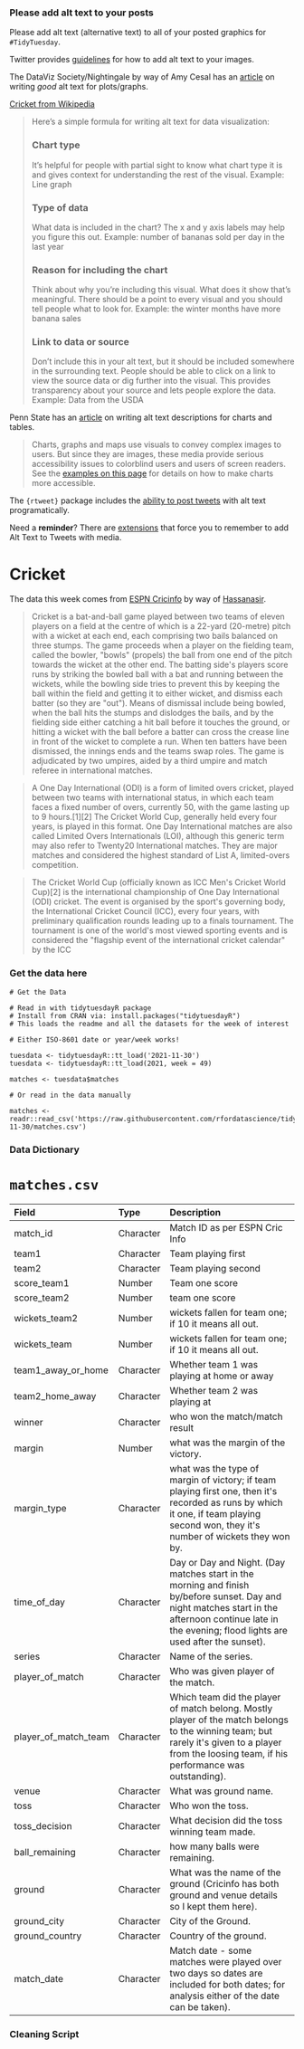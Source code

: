 ### Please add alt text to your posts

Please add alt text (alternative text) to all of your posted graphics for `#TidyTuesday`. 

Twitter provides [guidelines](https://help.twitter.com/en/using-twitter/picture-descriptions) for how to add alt text to your images.

The DataViz Society/Nightingale by way of Amy Cesal has an [article](https://medium.com/nightingale/writing-alt-text-for-data-visualization-2a218ef43f81) on writing _good_ alt text for plots/graphs.

[Cricket from Wikipedia](https://en.wikipedia.org/wiki/Cricket)

> Here’s a simple formula for writing alt text for data visualization:
> ### Chart type
> It’s helpful for people with partial sight to know what chart type it is and gives context for understanding the rest of the visual.
> Example: Line graph
> ### Type of data
> What data is included in the chart? The x and y axis labels may help you figure this out.
> Example: number of bananas sold per day in the last year
> ### Reason for including the chart
> Think about why you’re including this visual. What does it show that’s meaningful. There should be a point to every visual and you should tell people what to look for.
> Example: the winter months have more banana sales
> ### Link to data or source
> Don’t include this in your alt text, but it should be included somewhere in the surrounding text. People should be able to click on a link to view the source data or dig further into the visual. This provides transparency about your source and lets people explore the data.
> Example: Data from the USDA

Penn State has an [article](https://accessibility.psu.edu/images/charts/) on writing alt text descriptions for charts and tables.

> Charts, graphs and maps use visuals to convey complex images to users. But since they are images, these media provide serious accessibility issues to colorblind users and users of screen readers. See the [examples on this page](https://accessibility.psu.edu/images/charts/) for details on how to make charts more accessible.

The `{rtweet}` package includes the [ability to post tweets](https://docs.ropensci.org/rtweet/reference/post_tweet.html) with alt text programatically.

Need a **reminder**? There are [extensions](https://chrome.google.com/webstore/detail/twitter-required-alt-text/fpjlpckbikddocimpfcgaldjghimjiik/related) that force you to remember to add Alt Text to Tweets with media.

# Cricket

The data this week comes from [ESPN Cricinfo](https://www.espncricinfo.com/) by way of [Hassanasir](https://github.com/hassannasir).

> Cricket is a bat-and-ball game played between two teams of eleven players on a field at the centre of which is a 22-yard (20-metre) pitch with a wicket at each end, each comprising two bails balanced on three stumps. The game proceeds when a player on the fielding team, called the bowler, "bowls" (propels) the ball from one end of the pitch towards the wicket at the other end. The batting side's players score runs by striking the bowled ball with a bat and running between the wickets, while the bowling side tries to prevent this by keeping the ball within the field and getting it to either wicket, and dismiss each batter (so they are "out"). Means of dismissal include being bowled, when the ball hits the stumps and dislodges the bails, and by the fielding side either catching a hit ball before it touches the ground, or hitting a wicket with the ball before a batter can cross the crease line in front of the wicket to complete a run. When ten batters have been dismissed, the innings ends and the teams swap roles. The game is adjudicated by two umpires, aided by a third umpire and match referee in international matches.

> A One Day International (ODI) is a form of limited overs cricket, played between two teams with international status, in which each team faces a fixed number of overs, currently 50, with the game lasting up to 9 hours.[1][2] The Cricket World Cup, generally held every four years, is played in this format. One Day International matches are also called Limited Overs Internationals (LOI), although this generic term may also refer to Twenty20 International matches. They are major matches and considered the highest standard of List A, limited-overs competition.

> The Cricket World Cup (officially known as ICC Men's Cricket World Cup)[2] is the international championship of One Day International (ODI) cricket. The event is organised by the sport's governing body, the International Cricket Council (ICC), every four years, with preliminary qualification rounds leading up to a finals tournament. The tournament is one of the world's most viewed sporting events and is considered the "flagship event of the international cricket calendar" by the ICC

### Get the data here

```{r}
# Get the Data

# Read in with tidytuesdayR package 
# Install from CRAN via: install.packages("tidytuesdayR")
# This loads the readme and all the datasets for the week of interest

# Either ISO-8601 date or year/week works!

tuesdata <- tidytuesdayR::tt_load('2021-11-30')
tuesdata <- tidytuesdayR::tt_load(2021, week = 49)

matches <- tuesdata$matches

# Or read in the data manually

matches <- readr::read_csv('https://raw.githubusercontent.com/rfordatascience/tidytuesday/master/data/2021/2021-11-30/matches.csv')

```
### Data Dictionary

# `matches.csv`

|Field                |Type      |Description                                                                                                                                                                                              |
|:--------------------|:---------|:--------------------------------------------------------------------------------------------------------------------------------------------------------------------------------------------------------|
|match_id             |Character |Match ID as per ESPN Cric Info                                                                                                                                                                           |
|team1                |Character |Team playing first                                                                                                                                                                                       |
|team2                |Character |Team playing second                                                                                                                                                                                      |
|score_team1          |Number    |Team one score                                                                                                                                                                                           |
|score_team2          |Number    |team one score                                                                                                                                                                                           |
|wickets_team2        |Number    |wickets fallen for team one; if 10 it means all out.                                                                                                                                                     |
|wickets_team         |Number    |wickets fallen for team one; if 10 it means all out.                                                                                                                                                     |
|team1_away_or_home   |Character |Whether team 1 was playing at home or away                                                                                                                                                               |
|team2_home_away      |Character |Whether team 2 was playing at                                                                                                                                                                            |
|winner               |Character |who won the match/match result                                                                                                                                                                           |
|margin               |Number    |what was the margin of the victory.                                                                                                                                                                      |
|margin_type          |Character |what was the type of margin of victory; if team playing first one, then it's recorded as runs by which it one, if team playing second won, they it's number of wickets they won by.                      |
|time_of_day          |Character |Day or Day and Night. (Day matches start in the morning and finish by/before sunset. Day and night matches start in the afternoon continue late in the evening; flood lights are used after the sunset). |
|series               |Character |Name of the series.                                                                                                                                                                                      |
|player_of_match      |Character |Who was given player of the match.                                                                                                                                                                       |
|player_of_match_team |Character |Which team did the player of match belong. Mostly player of the match belongs to the winning team; but rarely it's given to a player from the loosing team, if his performance was outstanding).         |
|venue                |Character |What was ground name.                                                                                                                                                                                    |
|toss                 |Character |Who won the toss.                                                                                                                                                                                        |
|toss_decision        |Character |What decision did the toss winning team made.                                                                                                                                                            |
|ball_remaining       |Character |how many balls were remaining.                                                                                                                                                                           |
|ground               |Character |What was the name of the ground (Cricinfo has both ground and venue details so I kept them here).                                                                                                        |
|ground_city          |Character |City of the Ground.                                                                                                                                                                                      |
|ground_country       |Character |Country of the ground.                                                                                                                                                                                   |
|match_date           |Character |Match date - some matches were played over two days so dates are included for both dates; for analysis either of the date can be taken).                                                                 |

### Cleaning Script

